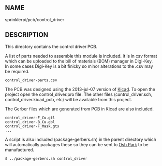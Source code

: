 
NAME
----

sprinklerpi/pcb/control_driver

DESCRIPTION
-----------

This directory contains the control driver PCB.

A list of parts needed to assemble this module is included.
It is in csv format which can be uploaded to the bill of materials (BOM)
manager in Digi-Key.  In some cases Digi-Key is a bit finicky so minor
alterations to the .csv may be required.

    control_driver-parts.csv

The PCB was designed using the 2013-jul-07 version of [Kicad][kicad].
To open the project open the control_driver.pro file.
The other files (control_driver.sch, control_driver.kicad_pcb, etc)
will be available from this project.

  [kicad]: http://www.kicad-pcb.org/

The Gerber files which are generated from PCB in Kicad are also included.

    control_driver-F_Cu.gtl
    control_driver-B_Cu.gbl
    control_driver-F_Mask.gts
    ...
  
A script is also included (package-gerbers.sh) in the parent directory
which will automatically packages these so they can be sent to
[Osh Park][osh] to be manufactured.

    $ ../package-gerbers.sh control_driver

  [osh]: http://www.oshpark.com

